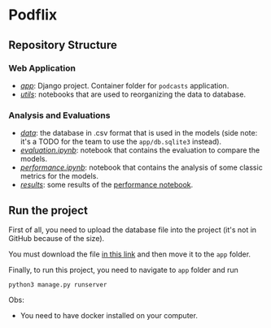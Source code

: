 # Podflix

## Repository Structure

### Web Application
- *[app](app)*: Django project. Container folder for `podcasts` application.
- *[utils](utils)*: notebooks that are used to reorganizing the data to database.

### Analysis and Evaluations
- *[data](data)*: the database in .csv format that is used in the models (side note: it's a TODO for the team to use the `app/db.sqlite3` instead).
- *[evaluation.ipynb](evaluation.ipynb)*: notebook that contains the evaluation to compare the models.
- *[performance.ipynb](performance.ipynb)*: notebook that contains the analysis of some classic metrics for the models.
- *[results](results)*: some results of the [performance notebook](performance.ipynb).

## Run the project
First of all, you need to upload the database file into the project (it's not in GitHub because of the size).

You must download the file [in this link](https://drive.google.com/file/d/1q8IAfZoq8wYoPlrfFHaVlnCo6iMSX0ff/view?usp=drive_link) and then move it to the `app` folder.

Finally, to run this project, you need to navigate to `app` folder and run
```
python3 manage.py runserver
```

Obs:
- You need to have docker installed on your computer.
 
